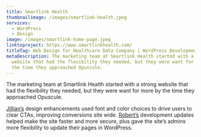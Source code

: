 ```yaml
---
title: Smartlink Health
thumbnailimage: /images/smartlink-health.jpeg
services:
  - WordPress
  - Design
image: /images/smartlink-home-page.jpeg
linktoproject: https://www.smartlinkhealth.com/
titleTag: Web Design for Healthcare Data Company | WordPress Development
metaDescription: The marketing team at Smartlink Health started with a strong
  website that had the flexibility they needed, but they were want for more by
  the time they approached Opuscule.
---
```

The marketing team at Smartlink Health started with a strong website that had the flexibility they needed, but they were want for more by the time they approached Opuscule.

[Jillian’s](https://opuscule.com/about/jillian-nadell/) design enhancements used font and color choices to drive users to clear CTAs, improving conversions site wide. [Robert’s](https://opuscule.com/about/robert-bowman-iii/) development updates helped make the site faster and more secure, plus gave the site’s admins more flexibility to update their pages in WordPress.